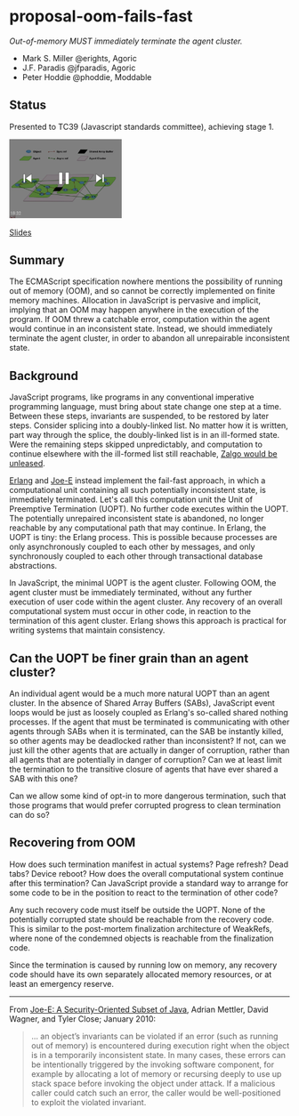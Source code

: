 # proposal-oom-fails-fast

*Out-of-memory MUST immediately terminate the agent cluster.*

   * Mark S. Miller @erights, Agoric
   * J.F. Paradis @jfparadis, Agoric
   * Peter Hoddie @phoddie, Moddable

## Status

Presented to TC39 (Javascript standards committee), achieving stage 1.

[<img src="oom-miniplayer.png" alt="Presentation to TC39" width="40%">](https://www.youtube.com/watch?v=wNM2B4GFf3s&list=PLzDw4TTug5O0ywHrOz4VevVTYr6Kj_KtW)

[Slides](https://github.com/tc39/agendas/blob/master/2019/10.oom-fails-fast-as-recorded.pdf)

## Summary

The ECMAScript specification nowhere mentions the possibility of running out of memory (OOM), and so cannot be correctly implemented on finite memory machines. Allocation in JavaScript is pervasive and implicit, implying that an OOM may happen anywhere in the execution of the program. If OOM threw a catchable error, computation within the agent would continue in an inconsistent state. Instead, we should immediately terminate the agent cluster, in order to abandon all unrepairable inconsistent state.

## Background

JavaScript programs, like programs in any conventional imperative programming language, must bring about state change one step at a time. Between these steps, invariants are suspended, to be restored by later steps. Consider splicing into a doubly-linked list. No matter how it is written, part way through the splice, the doubly-linked list is in an ill-formed state. Were the remaining steps skipped unpredictably, and computation to continue elsewhere with the ill-formed list still reachable, [Zalgo would be unleased](https://blog.izs.me/2013/08/designing-apis-for-asynchrony).

[Erlang](http://erlang.org/download/armstrong_thesis_2003.pdf) and [Joe-E](https://people.eecs.berkeley.edu/~daw/papers/joe-e-ndss10.pdf) instead implement the fail-fast approach, in which a computational unit containing all such potentially inconsistent state, is immediately terminated. Let's call this computation unit the Unit of Preemptive Termination (UOPT). No further code executes within the UOPT. The potentially unrepaired inconsistent state is abandoned, no longer reachable by any computational path that may continue. In Erlang, the UOPT is tiny: the Erlang process. This is possible because processes are only asynchronously coupled to each other by messages, and only synchronously coupled to each other through transactional database abstractions.

In JavaScript, the minimal UOPT is the agent cluster. Following OOM, the agent cluster must be immediately terminated, without any further execution of user code within the agent cluster. Any recovery of an overall computational system must occur in other code, in reaction to the termination of this agent cluster. Erlang shows this approach is practical for writing systems that maintain consistency.

## Can the UOPT be finer grain than an agent cluster?

An individual agent would be a much more natural UOPT than an agent cluster. In the absence of Shared Array Buffers (SABs), JavaScript event loops would be just as loosely coupled as Erlang's so-called shared nothing processes. If the agent that must be terminated is communicating with other agents through SABs when it is terminated, can the SAB be instantly killed, so other agents may be deadlocked rather than inconsistent? If not, can we just kill the other agents that are actually in danger of corruption, rather than all agents that are potentially in danger of corruption? Can we at least limit the termination to the transitive closure of agents that have ever shared a SAB with this one?

Can we allow some kind of opt-in to more dangerous termination, such that those programs that would prefer corrupted progress to clean termination can do so?


## Recovering from OOM

How does such termination manifest in actual systems? Page refresh? Dead tabs? Device reboot? How does the overall computational system continue after this termination? Can JavaScript provide a standard way to arrange for some code to be in the position to react to the termination of other code?

Any such recovery code must itself be outside the UOPT. None of the potentially corrupted state should be reachable from the recovery code. This is similar to the post-mortem finalization architecture of WeakRefs, where none of the condemned objects is reachable from the finalization code.

Since the termination is caused by running low on memory, any recovery code should have its own separately allocated memory resources, or at least an emergency reserve.

----

From  [Joe-E: A Security-Oriented Subset of Java](https://people.eecs.berkeley.edu/~daw/papers/joe-e-ndss10.pdf), Adrian Mettler, David Wagner, and Tyler Close; January 2010:

> ... an object’s invariants can be violated if an error (such as running out of memory) is encountered during execution right when the object is in a temporarily inconsistent state. In many cases, these errors can be intentionally triggered by the invoking software component, for example by allocating a lot of memory or recursing deeply to use up stack space before invoking the object under attack. If a malicious caller could catch such an error, the caller would be
well-positioned to exploit the violated invariant.
